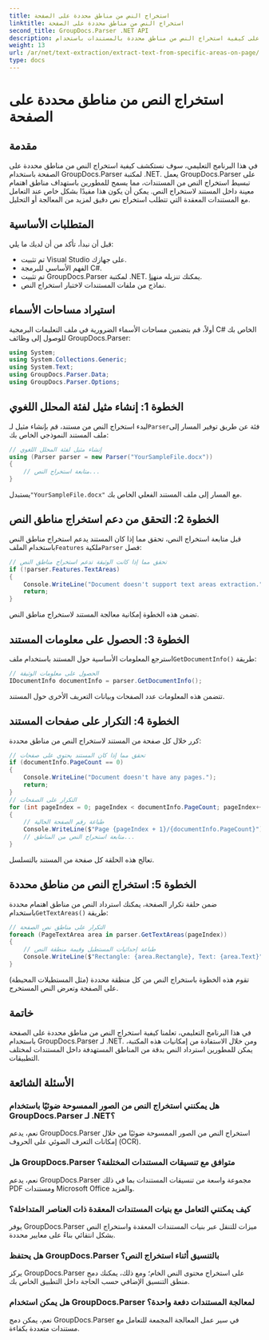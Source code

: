 ```yaml
---
title: استخراج النص من مناطق محددة على الصفحة
linktitle: استخراج النص من مناطق محددة على الصفحة
second_title: GroupDocs.Parser .NET API
description: تعرف على كيفية استخراج النص من مناطق محددة بالمستندات باستخدام GroupDocs.Parser لـ .NET. استخراج نص مستهدف ودقيق لتطبيقاتك.
weight: 13
url: /ar/net/text-extraction/extract-text-from-specific-areas-on-page/
type: docs
---
```

# استخراج النص من مناطق محددة على الصفحة

## مقدمة
في هذا البرنامج التعليمي، سوف نستكشف كيفية استخراج النص من مناطق محددة على الصفحة باستخدام GroupDocs.Parser لمكتبة .NET. يعمل GroupDocs.Parser على تبسيط استخراج النص من المستندات، مما يسمح للمطورين باستهداف مناطق اهتمام معينة داخل المستند لاستخراج النص. يمكن أن يكون هذا مفيدًا بشكل خاص عند التعامل مع المستندات المعقدة التي تتطلب استخراج نص دقيق لمزيد من المعالجة أو التحليل.
## المتطلبات الأساسية
قبل أن نبدأ، تأكد من أن لديك ما يلي:
- تم تثبيت Visual Studio على جهازك.
- الفهم الأساسي للبرمجة C#.
- تم تثبيت GroupDocs.Parser لمكتبة .NET. يمكنك تنزيله من[هنا](https://releases.groupdocs.com/parser/net/).
- نماذج من ملفات المستندات لاختبار استخراج النص.
## استيراد مساحات الأسماء
أولاً، قم بتضمين مساحات الأسماء الضرورية في ملف التعليمات البرمجية C# الخاص بك للوصول إلى وظائف GroupDocs.Parser:
```csharp
using System;
using System.Collections.Generic;
using System.Text;
using GroupDocs.Parser.Data;
using GroupDocs.Parser.Options;
```
## الخطوة 1: إنشاء مثيل لفئة المحلل اللغوي
 لبدء استخراج النص من مستند، قم بإنشاء مثيل لـ`Parser`فئة عن طريق توفير المسار إلى ملف المستند النموذجي الخاص بك:
```csharp
// إنشاء مثيل لفئة المحلل اللغوي
using (Parser parser = new Parser("YourSampleFile.docx"))
{
    // متابعة استخراج النص...
}
```
 يستبدل`"YourSampleFile.docx"` مع المسار إلى ملف المستند الفعلي الخاص بك.
## الخطوة 2: التحقق من دعم استخراج مناطق النص
 قبل متابعة استخراج النص، تحقق مما إذا كان المستند يدعم استخراج مناطق النص باستخدام الملف`Features` ملكية`Parser` فصل:
```csharp
// تحقق مما إذا كانت الوثيقة تدعم استخراج مناطق النص
if (!parser.Features.TextAreas)
{
    Console.WriteLine("Document doesn't support text areas extraction.");
    return;
}
```
تضمن هذه الخطوة إمكانية معالجة المستند لاستخراج مناطق النص.
## الخطوة 3: الحصول على معلومات المستند
 استرجع المعلومات الأساسية حول المستند باستخدام ملف`GetDocumentInfo()` طريقة:
```csharp
// الحصول على معلومات الوثيقة
IDocumentInfo documentInfo = parser.GetDocumentInfo();
```
تتضمن هذه المعلومات عدد الصفحات وبيانات التعريف الأخرى حول المستند.
## الخطوة 4: التكرار على صفحات المستند
كرر خلال كل صفحة من المستند لاستخراج النص من مناطق محددة:
```csharp
// تحقق مما إذا كان المستند يحتوي على صفحات
if (documentInfo.PageCount == 0)
{
    Console.WriteLine("Document doesn't have any pages.");
    return;
}
// التكرار على الصفحات
for (int pageIndex = 0; pageIndex < documentInfo.PageCount; pageIndex++)
{
    // طباعة رقم الصفحة الحالية
    Console.WriteLine($"Page {pageIndex + 1}/{documentInfo.PageCount}");
    // متابعة استخراج النص من المناطق...
}
```
تعالج هذه الحلقة كل صفحة من المستند بالتسلسل.
## الخطوة 5: استخراج النص من مناطق محددة
ضمن حلقة تكرار الصفحة، يمكنك استرداد النص من مناطق اهتمام محددة باستخدام`GetTextAreas()` طريقة:
```csharp
// التكرار على مناطق نص الصفحة
foreach (PageTextArea area in parser.GetTextAreas(pageIndex))
{
    // طباعة إحداثيات المستطيل وقيمة منطقة النص
    Console.WriteLine($"Rectangle: {area.Rectangle}, Text: {area.Text}");
}
```
تقوم هذه الخطوة باستخراج النص من كل منطقة محددة (مثل المستطيلات المحيطة) على الصفحة وتعرض النص المستخرج.
## خاتمة
في هذا البرنامج التعليمي، تعلمنا كيفية استخراج النص من مناطق محددة على الصفحة باستخدام GroupDocs.Parser لـ .NET. ومن خلال الاستفادة من إمكانيات هذه المكتبة، يمكن للمطورين استرداد النص بدقة من المناطق المستهدفة داخل المستندات لمختلف التطبيقات.

## الأسئلة الشائعة
### هل يمكنني استخراج النص من الصور الممسوحة ضوئيًا باستخدام GroupDocs.Parser لـ .NET؟
نعم، يدعم GroupDocs.Parser استخراج النص من الصور الممسوحة ضوئيًا من خلال إمكانات التعرف الضوئي على الحروف (OCR).
### هل GroupDocs.Parser متوافق مع تنسيقات المستندات المختلفة؟
نعم، يدعم GroupDocs.Parser مجموعة واسعة من تنسيقات المستندات بما في ذلك PDF ومستندات Microsoft Office والمزيد.
### كيف يمكنني التعامل مع بنيات المستندات المعقدة ذات العناصر المتداخلة؟
يوفر GroupDocs.Parser ميزات للتنقل عبر بنيات المستندات المعقدة واستخراج النص بشكل انتقائي بناءً على معايير محددة.
### هل يحتفظ GroupDocs.Parser بالتنسيق أثناء استخراج النص؟
يركز GroupDocs.Parser على استخراج محتوى النص الخام؛ ومع ذلك، يمكنك دمج منطق التنسيق الإضافي حسب الحاجة داخل التطبيق الخاص بك.
### هل يمكن استخدام GroupDocs.Parser لمعالجة المستندات دفعة واحدة؟
نعم، يمكن دمج GroupDocs.Parser في سير عمل المعالجة المجمعة للتعامل مع مستندات متعددة بكفاءة.